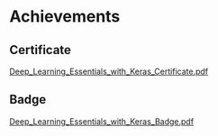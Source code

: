 

# Achievements
## Certificate
[Deep_Learning_Essentials_with_Keras_Certificate.pdf](https://prod-files-secure.s3.us-west-2.amazonaws.com/03e82b26-cccb-4906-bb56-adabcbdc0655/f5cf1405-8a02-49a4-beb6-3d50b033ba6e/Deep_Learning_Essentials_with_Keras_Certificate.pdf?X-Amz-Algorithm=AWS4-HMAC-SHA256&X-Amz-Content-Sha256=UNSIGNED-PAYLOAD&X-Amz-Credential=ASIAZI2LB466XGK4SYMU%2F20250206%2Fus-west-2%2Fs3%2Faws4_request&X-Amz-Date=20250206T151609Z&X-Amz-Expires=3600&X-Amz-Security-Token=IQoJb3JpZ2luX2VjEEcaCXVzLXdlc3QtMiJIMEYCIQDn4INDMYA6XQq7H%2BnVmKmaMMCkK%2BhbBKcWTXJoQiiKBAIhAK964mUslO%2FM0aTzDNiVBTRK1vYNqDaFYVdSDsoZd56HKv8DCGAQABoMNjM3NDIzMTgzODA1IgymBsaC0IWzP0mX7nkq3AMd7itzcCww5%2FUoTv0K4H4BypMAZBvDHvoqafyOmN20nB7oGr%2FKgP6yBmSXtOKqOZvZ%2BdYTJvvPBFlGQQv27CveDmCcqq5DbGLfemEbkA0%2BDQAJC3E1%2BUxM7285NsnWECom8FwQGijkiagsz69jFgJzZ2H7Lxwl8ylf7uZJbUfnq6TV6d%2BE6usPmHtMkORmt%2FAsxvzpg%2FCUXAZOxoa1u1qooTbjX9gHsGU60YWi%2FdHTi4gqSfHODep25bTGLW5Zy4QSQmxJzSZ7ikNXfRK8MKeaLs2AmNbz1lUjALC9GwJvCrgYQYUih%2FIpWtqZxASRfNbScq02MO5Z6gqdkR1WX6QnEK1O19loZGYMkkqndabCMgUpsnDszcu%2BfD8B4Ed85fQSOqhb2CDeE24eVLaHcd8jpWI8OJqCLiQ4LTrA1OinDwAWb3grKDw6aM4%2FmdFveDYJrRtmVNzWrufJC0Cf8HlK6v%2FBcVdRv1sUrAYYzSGV1COB4nD08nXJ80ZVO7vMZta2NkMuOqu2Nw%2B6jJQykh04RkyxvcZibGC%2F52x6enap3CkrcOiS8Vv105LXPbV%2FKBeptqa%2BBBQVgZxt3hZeIOetfP9IEuNcRZuK5EL6HMSAvIkyIh%2B2EDMUa3QlcjC3nJO9BjqkAWo6d5txrI9Vu87sYZcq1S2TanNyCFgbBdTxdgrnXu12Jxf5qBqkv0%2FE8fBkcIvZL9CZ1lmpXITivxmkKZgN0dRn7tTZeR2JucUvdVUCuyG55yBLMXSReIylTzQkUR1D00juPxcT4v6DZ53OrW0K5zuTw7CWzlhRm3Bay5gO4GkDjtH92mAkFgnjA4V2qNfCcPXT8zZJ4qnLRl6U%2BAdbkdzHQvkB&X-Amz-Signature=c1666367115e8b64ecf89f2e08e6098faabf1efffd9497c00648f588def42610&X-Amz-SignedHeaders=host&x-id=GetObject)
## Badge
[Deep_Learning_Essentials_with_Keras_Badge.pdf](https://prod-files-secure.s3.us-west-2.amazonaws.com/03e82b26-cccb-4906-bb56-adabcbdc0655/5c209097-6d96-477f-a031-edc11aa6225f/Deep_Learning_Essentials_with_Keras_Badge.pdf?X-Amz-Algorithm=AWS4-HMAC-SHA256&X-Amz-Content-Sha256=UNSIGNED-PAYLOAD&X-Amz-Credential=ASIAZI2LB466XGK4SYMU%2F20250206%2Fus-west-2%2Fs3%2Faws4_request&X-Amz-Date=20250206T151609Z&X-Amz-Expires=3600&X-Amz-Security-Token=IQoJb3JpZ2luX2VjEEcaCXVzLXdlc3QtMiJIMEYCIQDn4INDMYA6XQq7H%2BnVmKmaMMCkK%2BhbBKcWTXJoQiiKBAIhAK964mUslO%2FM0aTzDNiVBTRK1vYNqDaFYVdSDsoZd56HKv8DCGAQABoMNjM3NDIzMTgzODA1IgymBsaC0IWzP0mX7nkq3AMd7itzcCww5%2FUoTv0K4H4BypMAZBvDHvoqafyOmN20nB7oGr%2FKgP6yBmSXtOKqOZvZ%2BdYTJvvPBFlGQQv27CveDmCcqq5DbGLfemEbkA0%2BDQAJC3E1%2BUxM7285NsnWECom8FwQGijkiagsz69jFgJzZ2H7Lxwl8ylf7uZJbUfnq6TV6d%2BE6usPmHtMkORmt%2FAsxvzpg%2FCUXAZOxoa1u1qooTbjX9gHsGU60YWi%2FdHTi4gqSfHODep25bTGLW5Zy4QSQmxJzSZ7ikNXfRK8MKeaLs2AmNbz1lUjALC9GwJvCrgYQYUih%2FIpWtqZxASRfNbScq02MO5Z6gqdkR1WX6QnEK1O19loZGYMkkqndabCMgUpsnDszcu%2BfD8B4Ed85fQSOqhb2CDeE24eVLaHcd8jpWI8OJqCLiQ4LTrA1OinDwAWb3grKDw6aM4%2FmdFveDYJrRtmVNzWrufJC0Cf8HlK6v%2FBcVdRv1sUrAYYzSGV1COB4nD08nXJ80ZVO7vMZta2NkMuOqu2Nw%2B6jJQykh04RkyxvcZibGC%2F52x6enap3CkrcOiS8Vv105LXPbV%2FKBeptqa%2BBBQVgZxt3hZeIOetfP9IEuNcRZuK5EL6HMSAvIkyIh%2B2EDMUa3QlcjC3nJO9BjqkAWo6d5txrI9Vu87sYZcq1S2TanNyCFgbBdTxdgrnXu12Jxf5qBqkv0%2FE8fBkcIvZL9CZ1lmpXITivxmkKZgN0dRn7tTZeR2JucUvdVUCuyG55yBLMXSReIylTzQkUR1D00juPxcT4v6DZ53OrW0K5zuTw7CWzlhRm3Bay5gO4GkDjtH92mAkFgnjA4V2qNfCcPXT8zZJ4qnLRl6U%2BAdbkdzHQvkB&X-Amz-Signature=8dd9b7475039de9993a0bd73a5d0dc64a5f416f6de525f44cc18689c734e57d1&X-Amz-SignedHeaders=host&x-id=GetObject)
